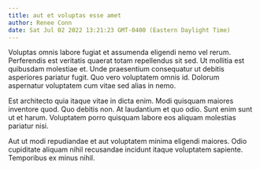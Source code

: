 ```yaml
---
title: aut et voluptas esse amet
author: Renee Conn
date: Sat Jul 02 2022 13:21:23 GMT-0400 (Eastern Daylight Time)
---
```

Voluptas omnis labore fugiat et assumenda eligendi nemo vel rerum. Perferendis est veritatis quaerat totam repellendus sit sed. Ut mollitia est quibusdam molestiae et. Unde praesentium consequatur ut debitis asperiores pariatur fugit. Quo vero voluptatem omnis id. Dolorum aspernatur voluptatem cum vitae sed alias in nemo.

 Est architecto quia itaque vitae in dicta enim. Modi quisquam maiores inventore quod. Quo debitis non. At laudantium et quo odio. Sunt enim sunt ut et harum. Voluptatem porro quisquam labore eos aliquam molestias pariatur nisi.

 Aut ut modi repudiandae et aut voluptatem minima eligendi maiores. Odio cupiditate aliquam nihil recusandae incidunt itaque voluptatem sapiente. Temporibus ex minus nihil.